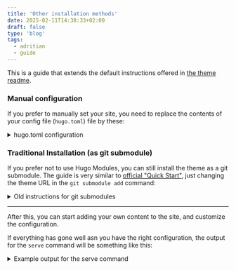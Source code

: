 ```yaml
---
title: 'Other installation methods'
date: 2025-02-11T14:38:33+02:00
draft: false
type: 'blog'
tags: 
  - adritian
  - guide
---
```


This is a guide that extends the default instructions offered in [the theme readme](https://github.com/zetxek/adritian-free-hugo-theme/blob/main/README.md). 

### Manual configuration 
If you prefer to manually set your site, you need to replace the contents of your config file (`hugo.toml`) file by these: 

<details>
<summary>hugo.toml configuration</summary>

```
baseURL = "<your website url>"
languageCode = "en"

[module]
[module.hugoVersion]
# We use hugo.Deps to list dependencies, which was added in Hugo 0.92.0
min = "0.92.0"

[[module.imports]]
path="github.com/zetxek/adritian-free-hugo-theme"

## Base mounts - so your site's assets are available
  [[module.mounts]]
    source = "archetypes"
    target = "archetypes"

  [[module.mounts]]
    source = "assets"
    target = "assets"

  [[module.mounts]]
    source = "i18n"
    target = "i18n"

  [[module.mounts]]
    source = "layouts" 
    target = "layouts"

  [[module.mounts]]
    source = "static"
    target = "static"

# The following mounts are required for the theme to be able to load bootstrap
# Remember also to copy the theme's `package.json` to your site, and run `npm install`
[[module.mounts]]
  source = "node_modules/bootstrap/scss"
  target = "assets/scss/bootstrap"

[[module.mounts]]
  source = "node_modules/bootstrap/dist/js"
  target = "assets/js/bootstrap"

[[module.mounts]]
  source = "node_modules/bootstrap/dist/js/bootstrap.bundle.min.js"
  target = "assets/js/vendor/bootstrap.bundle.min.js"

## Optional, if you want print improvements (to PDF/printed)
[[module.mounts]]
source = "node_modules/bootstrap-print-css/css/bootstrap-print.css"
target = "assets/css/bootstrap-print.css"

[params]

  title = 'Your website title'
  description = 'Your website description'
  sections = ["showcase", "about", "education", "experience", "client-and-work", "testimonial", "contact", "newsletter"]

  # If you want to display an image logo in the header, you can add it here
  # logo = '/img/hugo.svg'
  homepageExperienceCount = 6

  [params.analytics]
  ## Analytics parameters.
  ### Supported so far: Vercel (Page Insights, Analytics)
  ### And Google (Tag Manager, Analytics)

  # controls vercel page insights - disabled by default
  # to enable, just set to true
  vercelPageInsights = false
  vercelAnalytics = false
  
  # google analytics and tag manager. to enable, set "enabled" to true
  # and add the tracking code (UA-something for analytics, GTM-something for tag manager)
  [params.analytics.googleAnalytics]
      code = "UA-XXXXX-Y"
      enabled = false
  [params.analytics.googleTagManager]
      code = "GTM-XXXXX"
      enabled = false

[build]
  [build.buildStats]
    disableClasses = false
    disableIDs = false
    disableTags = false
    enable = true

[params.languages.selector.disable]
  footer = false

[languages]
  [languages.en]
    disabled = false
    languageCode = 'en'
    languageDirection = 'ltr'
    languageName = 'English'
    title = ''
    weight = 0

    [languages.en.menus]
      [[languages.en.menus.header]]
        name = 'About'
        URL = '#about'
        weight = 2
      [[languages.en.menus.header]]
        name = 'Portfolio'
        URL = '#portfolio'
        weight = 3
      #  [[languages.en.menus.header]]
      #  name = "Experience"
      #  URL = "#experience"
      #  weight = 4

      [[languages.en.menus.header]]
        name = "Blog"
        URL = "/blog"
        weight = 5

      [[languages.en.menus.header]]
        name = "Contact"
        URL = "#contact"
        weight = 6

      [[languages.en.menus.footer]]
        name = "About"
        URL = "#about"
        weight = 2

      [[languages.en.menus.footer]]
        name = "Portfolio"
        URL = "#portfolio"
        weight = 3

      [[languages.en.menus.footer]]
        name = "Contact"
        URL = "#contact"
        weight = 4


  [languages.es]
    disabled = false
    languageCode = 'es'
    languageDirection = 'ltr'
    languageName = 'Español'
    title = ''
    weight = 0
      [[languages.es.menus.header]]
        name = 'Sobre mi'
        URL = '/es/#about'
        weight = 2
      [[languages.es.menus.header]]
        name = 'Portfolio'
        URL = '/es/#portfolio'
        weight = 3

      #  [[languages.es.menus.header]]
      #  name = "Experiencia"
      #  URL = "/es/#experience"
      #  weight = 4

      [[languages.es.menus.header]]
        name = "Blog"
        URL = "/es/blog"
        weight = 5

      [[languages.es.menus.header]]
        name = "Contacto"
        URL = "/es/#contact"
        weight = 6

      [[languages.es.menus.footer]]
        name = "Sobre mi"
        URL = "/es/#about"
        weight = 2

      [[languages.es.menus.footer]]
        name = "Portfolio"
        URL = "/es/#portfolio"
        weight = 3

      [[languages.es.menus.footer]]
        name = "Contact"
        URL = "/es/#contact"
        weight = 4

  [languages.fr]
    disabled = false
    languageCode = 'fr'
    languageDirection = 'ltr'
    languageName = 'Français'
    title = ''
    weight = 0

    [languages.fr.menus]
      [[languages.fr.menus.header]]
        name = 'About'
        URL = '#about'
        weight = 2
      [[languages.fr.menus.header]]
        name = 'Portfolio'
        URL = '#portfolio'
        weight = 3
      #  [[languages.fr.menus.header]]
      #  name = "Experience"
      #  URL = "#experience"
      #  weight = 4

      [[languages.fr.menus.header]]
        name = "Blog"
        URL = "/blog"
        weight = 5

      [[languages.fr.menus.header]]
        name = "Contact"
        URL = "#contact"
        weight = 6

      [[languages.fr.menus.footer]]
        name = "About"
        URL = "#about"
        weight = 2

      [[languages.fr.menus.footer]]
        name = "Portfolio"
        URL = "#portfolio"
        weight = 3

      [[languages.fr.menus.footer]]
        name = "Contact"
        URL = "#contact"
        weight = 4

# Plugins
[params.plugins]

  # CSS Plugins
  [[params.plugins.css]]
  URL = "css/custom.css"
  [[params.plugins.css]]
  URL = "css/adritian-icons.css"
  ## Optional, if you want print improvements (to PDF/printed)
  [[params.plugins.css]]
  URL = "css/bootstrap-print.css"
  
  # JS Plugins
  [[params.plugins.js]]
  URL = "js/rad-animations.js"
  [[params.plugins.js]]
  URL = "js/sticky-header.js"
  [[params.plugins.js]]
  URL = "js/library/fontfaceobserver.js"

  # SCSS Plugins
  [[params.plugins.scss]]
  URL = "scss/adritian.scss"


# theme/color style 
[params.colorTheme]

## the following configuration would disable automatic theme selection
#  [params.colorTheme.auto]
#    disable = true
#  [params.colorTheme.forced]
#    theme = "dark"

## the following parameter will disable theme override in the footer
#  [params.colorTheme.selector.disable]
#  footer = true


## by default we allow override AND automatic selection

[params.blog]
layout = "default" # options: default, sidebar
sidebarWidth = "25" # percentage width of the sidebar
showCategories = true
showRecentPosts = true
recentPostCount = 5
listStyle = "summary" # options: simple, summary
```

1. Get the module: `hugo mod get -u`
1. Execute `hugo mod npm pack` - this will generate a `package.json` file in the root folder of your site, with the dependencies for the theme.
1. Execute `npm install` - this will install the dependencies for the theme (including bootstrap)
1. (Optional, to override the defaults) Create a file `data/homepage.yml` with the contents of the [`exampleSite/data/homepage.yml`](https://github.com/zetxek/adritian-free-hugo-theme/blob/main/exampleSite/data/homepage.yml) file, and customize to your needs (__note: this file is not included in your theme if you use hugo modules, download it manually from the repository__)


</details>

### Traditional Installation (as git submodule)

If you prefer not to use Hugo Modules, you can still install the theme as a git submodule.
The guide is very similar to [official "Quick Start"](https://gohugo.io/getting-started/quick-start/#create-a-site), just changing the theme URL in the `git submodule add` command: 

<details>
<summary>Old instructions for git submodules</summary>

- Create a new Hugo site (this will create a new folder): `hugo new site <your website's name>`
- Enter the newly created folder: `cd <your website's name>/`
- Initialize hugo modules: `hugo mod init github.com/<your_user>/<your_project>`
- Install PostCSS: execute `npm i -D postcss postcss-cli autoprefixer` from the top-level site folder [check [Hugo's official docs](https://gohugo.io/hugo-pipes/postcss/)].
- Add adritian-free-hugo-theme as a module dependency, by adding
  ```
  [module]
  [[module.imports]]
    path = 'github.com/zetxek/adritian-free-hugo-theme'
  ```
  To your `hugo.toml` file, and executing `hugo mod get -u`
  
- Replace the `hugo.toml` file in the project's root directory with the contents of [themes/adritian-free-hugo-theme/exampleSite/config.toml](https://github.com/zetxek/adritian-free-hugo-theme/blob/main/exampleSite/hugo.toml). If you are using the git submodules, you can execute `cp themes/adritian-free-hugo-theme/exampleSite/hugo.toml hugo.toml` (*executed from the website root folder*), otherwise just copy and paste the contents.
- Create the file `data/homepage.yml`, with the initial contents of the [`exampleSite/data/homepage.yml`](https://github.com/zetxek/adritian-free-hugo-theme/blob/main/exampleSite/data/homepage.yml). This will serve as your starting point to customize your home content ✍️
- Start Hugo with `hugo server -D`
- 🎉 The theme is alive on http://localhost:1313/


_Optional, and only for git submodule or when you download the whole repo:_
if you want to preview the theme with the example content before deciding if it's what you are looking for, you can run the theme with the example content:
```
cd themes/adritian-free-hugo-theme/exampleSite
hugo server --themesDir ../..
```

Note: The `exampleSite` is not downloaded when installing the Hugo module. That's why this works only as git submodule or full repo download. 
</details>


---

After this, you can start adding your own content to the site, and customize the configuration.

If everything has gone well asn you have the right configuration, the output for the `serve` command will be something like this:
<details>
<summary>Example output for the serve command</summary>

```
adritian-demo git:(master) ✗ hugo server -D
Watching for changes in /Users/adrianmorenopena/tmp/theme-test/themes/adritian-free-hugo-theme/{archetypes,assets,data,exampleSite,i18n,layouts,static}
Watching for config changes in /Users/adrianmorenopena/tmp/theme-test/themes/adritian-free-hugo-theme/exampleSite/hugo.toml
Start building sites …
hugo v0.136.2+extended darwin/arm64 BuildDate=2024-10-17T14:30:05Z VendorInfo=brew


                   | EN | ES | FR
-------------------+----+----+-----
  Pages            | 24 | 10 |  8
  Paginator pages  |  0 |  0 |  0
  Non-page files   |  0 |  0 |  0
  Static files     | 90 | 90 | 90
  Processed images | 24 |  0 |  0
  Aliases          |  1 |  0 |  0
  Cleaned          |  0 |  0 |  0

Built in 1788 ms
Environment: "development"
Serving pages from disk
Running in Fast Render Mode. For full rebuilds on change: hugo server --disableFastRender
Web Server is available at http://localhost:1313/ (bind address 127.0.0.1)
Press Ctrl+C to stop
```
</details>